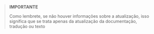 >**IMPORTANTE**
>
>Como lembrete, se não houver informações sobre a atualização, isso significa que se trata apenas da atualização da documentação, tradução ou texto
